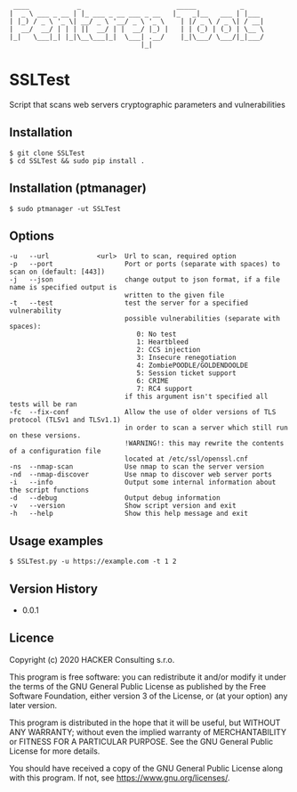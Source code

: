 ```
 ____            _                        _____           _     
|  _ \ ___ _ __ | |_ ___ _ __ ___ _ __   |_   _|__   ___ | |___ 
| |_) / _ \ '_ \| __/ _ \ '__/ _ \ '_ \    | |/ _ \ / _ \| / __|
|  __/  __/ | | | ||  __/ | |  __/ |_) |   | | (_) | (_) | \__ \
|_|   \___|_| |_|\__\___|_|  \___| .__/    |_|\___/ \___/|_|___/
                                 |_|
```

# SSLTest
Script that scans web servers cryptographic parameters and vulnerabilities 

## Installation

```
$ git clone SSLTest
$ cd SSLTest && sudo pip install .
```

## Installation (ptmanager) 

```
$ sudo ptmanager -ut SSLTest
```

## Options
```
-u   --url            <url>  Url to scan, required option
-p   --port                  Port or ports (separate with spaces) to scan on (default: [443])
-j   --json                  change output to json format, if a file name is specified output is 
                             written to the given file
-t   --test                  test the server for a specified vulnerability
                             possible vulnerabilities (separate with spaces):
                                0: No test
                                1: Heartbleed
                                2: CCS injection
                                3: Insecure renegotiation
                                4: ZombiePOODLE/GOLDENDOOLDE
                                5: Session ticket support
                                6: CRIME
                                7: RC4 support
                             if this argument isn't specified all tests will be ran
-fc  --fix-conf              Allow the use of older versions of TLS protocol (TLSv1 and TLSv1.1) 
                             in order to scan a server which still run on these versions. 
                             !WARNING!: this may rewrite the contents of a configuration file 
                             located at /etc/ssl/openssl.cnf
-ns  --nmap-scan             Use nmap to scan the server version
-nd  --nmap-discover         Use nmap to discover web server ports
-i   --info                  Output some internal information about the script functions
-d   --debug                 Output debug information
-v   --version               Show script version and exit
-h   --help                  Show this help message and exit
```

## Usage examples
```
$ SSLTest.py -u https://example.com -t 1 2
```

## Version History

* 0.0.1

## Licence

Copyright (c) 2020 HACKER Consulting s.r.o.

This program is free software: you can redistribute it and/or modify
it under the terms of the GNU General Public License as published by
the Free Software Foundation, either version 3 of the License, or
(at your option) any later version.

This program is distributed in the hope that it will be useful,
but WITHOUT ANY WARRANTY; without even the implied warranty of
MERCHANTABILITY or FITNESS FOR A PARTICULAR PURPOSE.  See the
GNU General Public License for more details.

You should have received a copy of the GNU General Public License
along with this program.  If not, see <https://www.gnu.org/licenses/>.